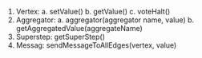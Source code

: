 1. Vertex:
   a. setValue()
   b. getValue()
   c. voteHalt()
2. Aggregator:
   a. aggregator(aggregator name, value)
   b. getAggregatedValue(aggregateName)
3. Superstep: getSuperStep()
4. Messag: sendMessageToAllEdges(vertex, value)